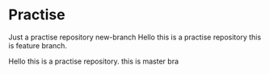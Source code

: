 # Practise
Just a practise repository
 new-branch
Hello this is a practise repository
this is feature branch.

Hello this is a practise repository.
this is master bra
